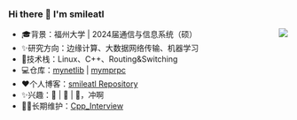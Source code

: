 ### Hi there 👋 I'm smileatl

<!--
**smileatl/smileatl** is a ✨ _special_ ✨ repository because its `README.md` (this file) appears on your GitHub profile.

Here are some ideas to get you started:

- 🔭 I’m currently working on ...
- 🌱 I’m currently learning ...
- 👯 I’m looking to collaborate on ...
- 🤔 I’m looking for help with ...
- 💬 Ask me about ...
- 📫 How to reach me: ...
- 😄 Pronouns: ...
- ⚡ Fun fact: ...
-->

<img align="right" src="https://github-readme-stats.vercel.app/api?username=smileatl&show_icons=true&hide_title=true" />  

- :mortar_board:背景：福州大学 | 2024届通信与信息系统（硕）
- ✨研究方向：边缘计算、大数据网络传输、机器学习
- :hammer:技术栈：Linux、C++、Routing&Switching
- :computer:仓库：[mynetlib](https://github.com/smileatl/mynetlib) | [mymprpc](https://github.com/smileatl/MyRPC)
- :heart:个人博客：[smileatl Repository](https://smileatl.gitee.io/)
- :sparkles:兴趣：:book: | :basketball: | :badminton:，冲啊
- :weight_lifting_man:长期维护：[Cpp_Interview](https://github.com/smileatl/Cpp_Interview)


